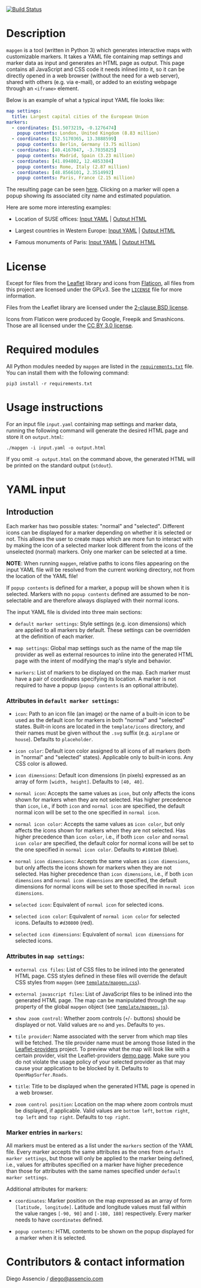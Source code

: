 [![Build Status](https://api.travis-ci.com/dassencio/mapgen.svg?branch=master)](https://travis-ci.com/dassencio/mapgen)

# Description

`mapgen` is a tool (written in Python 3) which generates interactive maps with
customizable markers. It takes a YAML file containing map settings and marker
data as input and generates an HTML page as output. This page contains all
JavaScript and CSS code it needs inlined into it, so it can be directly opened
in a web browser (without the need for a web server), shared with others (e.g.
via e-mail), or added to an existing webpage through an `<iframe>` element.

Below is an example of what a typical input YAML file looks like:

```yaml
map settings:
  title: Largest capital cities of the European Union
markers:
  - coordinates: [51.5073219, -0.1276474]
    popup contents: London, United Kingdom (8.83 million)
  - coordinates: [52.5170365, 13.3888599]
    popup contents: Berlin, Germany (3.75 million)
  - coordinates: [40.4167047, -3.7035825]
    popup contents: Madrid, Spain (3.23 million)
  - coordinates: [41.894802, 12.4853384]
    popup contents: Rome, Italy (2.87 million)
  - coordinates: [48.8566101, 2.3514992]
    popup contents: Paris, France (2.15 million)
```

The resulting page can be seen [here](https://htmlpreview.github.io/?https://github.com/dassencio/mapgen/blob/master/examples/largest-eu-capitals/output.html).
Clicking on a marker will open a popup showing its associated city name and
estimated population.

Here are some more interesting examples:

- Location of SUSE offices: [Input YAML](https://github.com/dassencio/mapgen/tree/master/examples/suse-offices/input.yaml) |
  [Output HTML](https://htmlpreview.github.io/?https://github.com/dassencio/mapgen/blob/master/examples/suse-offices/output.html)

- Largest countries in Western Europe: [Input YAML](https://github.com/dassencio/mapgen/tree/master/examples/largest-west-eu-countries/input.yaml) |
  [Output HTML](https://htmlpreview.github.io/?https://github.com/dassencio/mapgen/blob/master/examples/largest-west-eu-countries/output.html)

- Famous monuments of Paris: [Input YAML](https://github.com/dassencio/mapgen/tree/master/examples/famous-monuments-paris/input.yaml) |
  [Output HTML](https://htmlpreview.github.io/?https://github.com/dassencio/mapgen/blob/master/examples/famous-monuments-paris/output.html)

# License

Except for files from the [Leaflet](https://leafletjs.com/) library and icons
from [Flaticon](https://www.flaticon.com/), all files from this project are
licensed under the GPLv3. See the [`LICENSE`](https://github.com/dassencio/mapgen/tree/master/LICENSE)
file for more information.

Files from the Leaflet library are licensed under the
[2-clause BSD license](https://github.com/Leaflet/Leaflet/blob/master/LICENSE).

Icons from Flaticon were produced by Google, Freepik and Smashicons. Those are
all licensed under the [CC BY 3.0 license](https://creativecommons.org/licenses/by/3.0/).

# Required modules

All Python modules needed by `mapgen` are listed in the
[`requirements.txt`](https://github.com/dassencio/mapgen/tree/master/requirements.txt)
file. You can install them with the following command:

    pip3 install -r requirements.txt

# Usage instructions

For an input file `input.yaml` containing map settings and marker data,
running the following command will generate the desired HTML
page and store it on `output.html`:

    ./mapgen -i input.yaml -o output.html

If you omit `-o output.html` on the command above, the generated HTML will be
printed on the standard output (`stdout`).

# YAML input

## Introduction

Each marker has two possible states: "normal" and "selected". Different icons
can be displayed for a marker depending on whether it is selected or not. This
allows the user to create maps which are more fun to interact with by making
the icon of a selected marker look different from the icons of the
unselected (normal) markers. Only one marker can be selected at a time.

**NOTE**: When running `mapgen`, relative paths to icons files appearing on
the input YAML file will be resolved from the current working directory, not
from the location of the YAML file!

If `popup contents` is defined for a marker, a popup will be shown when it is
selected. Markers with no `popup contents` defined are assumed to be
non-selectable and are therefore always displayed with their normal icons.

The input YAML file is divided into three main sections:

- `default marker settings`: Style settings (e.g. icon dimensions) which are
  applied to all markers by default. These settings can be overridden at the
  definition of each marker.

- `map settings`: Global map settings such as the name of the map tile provider
  as well as external resources to inline into the generated HTML page with the
  intent of modifying the map's style and behavior.

- `markers`: List of markers to be displayed on the map. Each marker must have
  a pair of coordinates specifying its location. A marker is not required
  to have a popup (`popup contents` is an optional attribute).

### Attributes in `default marker settings`:

- `icon`: Path to an icon file (an image) or the name of a built-in icon to be
  used as the default icon for markers in both "normal" and "selected" states.
  Built-in icons are located in the `template/icons` directory, and their names
  must be given without the `.svg` suffix (e.g. `airplane` or `house`). Defaults
  to `placeholder`.

- `icon color`: Default icon color assigned to all icons of all markers (both
  in "normal" and "selected" states). Applicable only to built-in icons. Any CSS
  color is allowed.

- `icon dimensions`: Default icon dimensions (in pixels) expressed as an array
  of form `[width, height]`. Defaults to `[40, 40]`.

- `normal icon`: Accepts the same values as `icon`, but only affects the icons
  shown for markers when they are not selected. Has higher precedence than
  `icon`, i.e., if both `icon` and `normal icon` are specified, the default
  normal icon will be set to the one specified in `normal icon`.

- `normal icon color`: Accepts the same values as `icon color`, but only affects
  the icons shown for markers when they are not selected. Has higher precedence
  than `icon color`, i.e., if both `icon color` and `normal icon color` are
  specified, the default color for normal icons will be set to the one specified
  in `normal icon color`. Defaults to `#1081e0` (blue).

- `normal icon dimensions`: Accepts the same values as `icon dimensions`, but
  only affects the icons shown for markers when they are not selected. Has
  higher precedence than `icon dimensions`, i.e., if both `icon dimensions` and
  `normal icon dimensions` are specified, the default dimensions for normal
  icons will be set to those specified in `normal icon dimensions`.

- `selected icon`: Equivalent of `normal icon` for selected icons.

- `selected icon color`: Equivalent of `normal icon color` for selected icons.
  Defaults to `#d30800` (red).

- `selected icon dimensions`: Equivalent of `normal icon dimensions` for
  selected icons.

### Attributes in `map settings`:

- `external css files`: List of CSS files to be inlined into the generated HTML
  page. CSS styles defined in these files will override the default CSS styles
  from `mapgen` (see [`template/mapgen.css`](https://github.com/dassencio/mapgen/tree/master/template/mapgen.css)).
- `external javascript files`: List of JavaScript files to be inlined into the
  generated HTML page. The map can be manipulated through the `map` property of
  the global `mapgen` object (see [`template/mapgen.js`](https://github.com/dassencio/mapgen/tree/master/template/mapgen.js)).

- `show zoom control`: Whether zoom controls (`+`/`-` buttons) should be
  displayed or not. Valid values are `no` and `yes`. Defaults to `yes`.

- `tile provider`: Name associated with the server from which map tiles will be
  fetched. The tile provider name must be among those listed in the
  [Leaflet-providers](https://github.com/leaflet-extras/leaflet-providers)
  project. To preview what the map will look like with a certain provider,
  visit the Leaflet-providers [demo page](https://leaflet-extras.github.io/leaflet-providers/preview/).
  Make sure you do not violate the usage policy of your selected provider as
  that may cause your application to be blocked by it. Defaults to
  `OpenMapSurfer.Roads`.

- `title`: Title to be displayed when the generated HTML page is opened in a
  web browser.

- `zoom control position`: Location on the map where zoom controls must be
  displayed, if applicable. Valid values are `bottom left`, `bottom right`,
  `top left` and `top right`. Defaults to `top right`.

### Marker entries in `markers`:

All markers must be entered as a list under the `markers` section of the YAML
file. Every marker accepts the same attributes as the ones from
`default marker settings`, but those will only be applied to the marker being
defined, i.e., values for attributes specified on a marker have higher
precedence than those for attributes with the same names specified under
`default marker settings`.

Additional attributes for markers:

- `coordinates`: Marker position on the map expressed as an array of form
  `[latitude, longitude]`. Latitude and longitude values must fall within the
  value ranges `[-90, 90]` and `[-180, 180]` respectively. Every marker
  needs to have `coordinates` defined.

- `popup contents`: HTML contents to be shown on the popup displayed for a
  marker when it is selected.

# Contributors & contact information

Diego Assencio / diego@assencio.com
